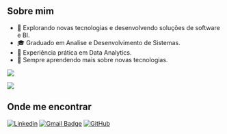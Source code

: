 ## Sobre mim

- 🤔 Explorando novas tecnologias e desenvolvendo soluções de software e BI.
- 🎓 Graduado em Analise e Desenvolvimento de Sistemas.
- 💼 Experiência prática em Data Analytics.
- 🌱 Sempre aprendendo mais sobre novas tecnologias.

![](https://github-readme-streak-stats.herokuapp.com/?user=nicolas-wender&theme=dark&hide_border=false)

![](https://github-readme-stats.vercel.app/api/top-langs/?username=nicolas-wender&theme=dark&hide_border=false&include_all_commits=false&count_private=false&layout=compact)


## Onde me encontrar

[![Linkedin](https://img.shields.io/badge/-nicolas_wender-blue?style=flat-square&logo=Linkedin&logoColor=white&link=https://www.linkedin.com/in/nicolas-wender/)](https://www.linkedin.com/in/nicolas-wender/)
[![Gmail Badge](https://img.shields.io/badge/-nicolas.w3nder@gmail.com-006bed?style=flat-square&logo=Gmail&logoColor=white&link=mailto:SEU-EMAIL)](mailto:nicolas.w3nder@gmail.com)
[![GitHub](https://img.shields.io/github/followers/iuricode?label=follow&style=social)](https://github.com/Nicolas-Wender)





